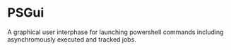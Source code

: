 # PSGui
A graphical user interphase for launching powershell commands including asynchromously executed and tracked jobs.
